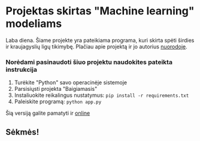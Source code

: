 # Projektas skirtas "Machine learning" modeliams
Laba diena. 
Šiame projekte yra pateikiama programa, kuri skirta spėti širdies ir kraujagyslių ligų tikimybę. Plačiau apie projektą ir jo autorius [nuorodoje](https://archive.ics.uci.edu/ml/datasets/Heart+Disease).

### Norėdami pasinaudoti šiuo projektu naudokites pateikta instrukcija

1. Turėkite "Python" savo operacinėje sistemoje
2. Parsisiųsti projekta "Baigiamasis"
3. Instaliuokite reikalingus nustatymus: `pip install -r requirements.txt`
4. Paleiskite programą: `python app.py`

Šią versiją galite pamatyti ir [online](https://cordspital.herokuapp.com/) 

## Sėkmės!
